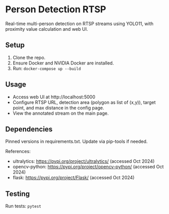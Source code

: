 # Person Detection RTSP

Real-time multi-person detection on RTSP streams using YOLO11, with proximity value calculation and web UI.

## Setup

1. Clone the repo.
2. Ensure Docker and NVIDIA Docker are installed.
3. Run: `docker-compose up --build`

## Usage

- Access web UI at http://localhost:5000
- Configure RTSP URL, detection area (polygon as list of (x,y)), target point, and max distance in the config page.
- View the annotated stream on the main page.

## Dependencies

Pinned versions in requirements.txt. Update via pip-tools if needed.

References:
- ultralytics: https://pypi.org/project/ultralytics/ (accessed Oct 2024)
- opencv-python: https://pypi.org/project/opencv-python/ (accessed Oct 2024)
- flask: https://pypi.org/project/Flask/ (accessed Oct 2024)

## Testing

Run tests: `pytest`
